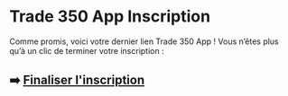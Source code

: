 # Trade 350 App Inscription

Comme promis, voici votre dernier lien Trade 350 App ! Vous n’êtes plus qu’à un clic de terminer votre inscription :

## ➡️ [Finaliser l'inscription](https://da.gd/NeE8Pe)